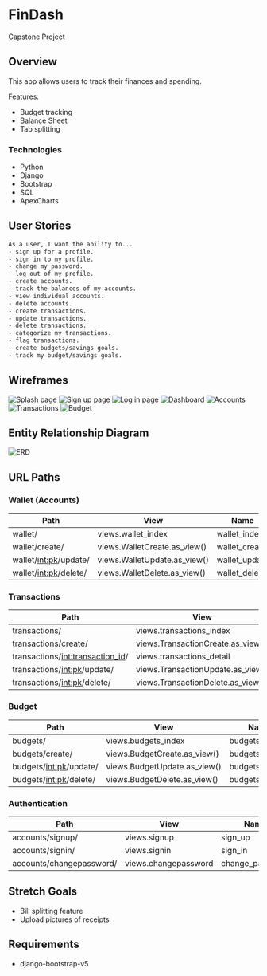 # FinDash

Capstone Project

## Overview

This app allows users to track their finances and spending.

Features:

- Budget tracking
- Balance Sheet
- Tab splitting

### Technologies

- Python
- Django
- Bootstrap
- SQL
- ApexCharts

## User Stories

```txt
As a user, I want the ability to...
- sign up for a profile.
- sign in to my profile.
- change my password.
- log out of my profile.
- create accounts.
- track the balances of my accounts.
- view individual accounts.
- delete accounts.
- create transactions.
- update transactions.
- delete transactions.
- categorize my transactions.
- flag transactions.
- create budgets/savings goals.
- track my budget/savings goals.
```

## Wireframes

![Splash page](assets/Wireframes/1.png)
![Sign up page](assets/Wireframes/2.png)
![Log in page](assets/Wireframes/3.png)
![Dashboard](assets/Wireframes/4.png)
![Accounts](assets/Wireframes/5.png)
![Transactions](assets/Wireframes/6.png)
![Budget](assets/Wireframes/7.png)

## Entity Relationship Diagram

![ERD](assets/erd.png)

## URL Paths

### Wallet (Accounts)

| Path                    | View                         | Name          |
|-------------------------|------------------------------|---------------|
| wallet/                 | views.wallet_index           | wallet_index  |
| wallet/create/          | views.WalletCreate.as_view() | wallet_create |
| wallet/<int:pk>/update/ | views.WalletUpdate.as_view() | wallet_update |
| wallet/<int:pk>/delete/ | views.WalletDelete.as_view() | wallet_delete |

### Transactions

| Path                               | View                              | Name                |
|------------------------------------|-----------------------------------|---------------------|
| transactions/                      | views.transactions_index          | transactions_index  |
| transactions/create/               | views.TransactionCreate.as_view() | transactions_create |
| transactions/<int:transaction_id>/ | views.transactions_detail         | transactions_show   |
| transactions/<int:pk>/update/      | views.TransactionUpdate.as_view() | transactions_update |
| transactions/<int:pk>/delete/      | views.TransactionDelete.as_view() | transactions_delete |

### Budget

| Path                     | View                         | Name           |
|--------------------------|------------------------------|----------------|
| budgets/                 | views.budgets_index          | budgets_index  |
| budgets/create/          | views.BudgetCreate.as_view() | budgets_create |
| budgets/<int:pk>/update/ | views.BudgetUpdate.as_view() | budgets_update |
| budgets/<int:pk>/delete/ | views.BudgetDelete.as_view() | budgets_delete |

### Authentication

| Path                     | View                 | Name            |
|----------------------    |----------------------|-----------------|
| accounts/signup/         | views.signup         | sign_up         |
| accounts/signin/         | views.signin         | sign_in         |
| accounts/changepassword/ | views.changepassword | change_password |

## Stretch Goals

- Bill splitting feature
- Upload pictures of receipts

## Requirements

- django-bootstrap-v5